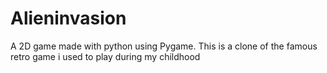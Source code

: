 # Alieninvasion
A 2D game made with python using Pygame.
This is a clone of the famous retro game i used to play during my childhood
